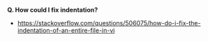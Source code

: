 **Q. How could I fix indentation?**
- https://stackoverflow.com/questions/506075/how-do-i-fix-the-indentation-of-an-entire-file-in-vi
